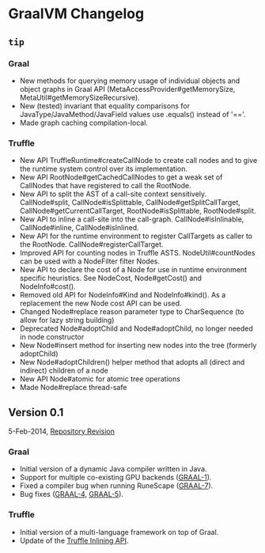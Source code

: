 # GraalVM Changelog

## `tip`
### Graal
* New methods for querying memory usage of individual objects and object graphs in Graal API (MetaAccessProvider#getMemorySize, MetaUtil#getMemorySizeRecursive).
* New (tested) invariant that equality comparisons for JavaType/JavaMethod/JavaField values use .equals() instead of '=='.
* Made graph caching compilation-local.

### Truffle
* New API TruffleRuntime#createCallNode to create call nodes and to give the runtime system control over its implementation.
* New API RootNode#getCachedCallNodes to get a weak set of CallNodes that have registered to call the RootNode.
* New API to split the AST of a call-site context sensitively. CallNode#split, CallNode#isSplittable, CallNode#getSplitCallTarget, CallNode#getCurrentCallTarget, RootNode#isSplittable, RootNode#split.
* New API to inline a call-site into the call-graph. CallNode#isInlinable, CallNode#inline, CallNode#isInlined.
* New API for the runtime environment to register CallTargets as caller to the RootNode. CallNode#registerCallTarget.
* Improved API for counting nodes in Truffle ASTS. NodeUtil#countNodes can be used with a NodeFilter filter Nodes.
* New API to declare the cost of a Node for use in runtime environment specific heuristics. See NodeCost, Node#getCost() and NodeInfo#cost().
* Removed old API for NodeInfo#Kind and NodeInfo#kind(). As a replacement the new Node cost API can be used.
* Changed Node#replace reason parameter type to CharSequence (to allow for lazy string building)
* Deprecated Node#adoptChild and Node#adoptChild, no longer needed in node constructor
* New Node#insert method for inserting new nodes into the tree (formerly adoptChild)
* New Node#adoptChildren() helper method that adopts all (direct and indirect) children of a node
* New API Node#atomic for atomic tree operations
* Made Node#replace thread-safe



## Version 0.1
5-Feb-2014, [Repository Revision](http://hg.openjdk.java.net/graal/graal/rev/b124e22eb772)

### Graal

* Initial version of a dynamic Java compiler written in Java.
* Support for multiple co-existing GPU backends ([GRAAL-1](https://bugs.openjdk.java.net/browse/GRAAL-1)).
* Fixed a compiler bug when running RuneScape ([GRAAL-7](https://bugs.openjdk.java.net/browse/GRAAL-7)).
* Bug fixes ([GRAAL-4](https://bugs.openjdk.java.net/browse/GRAAL-4), [GRAAL-5](https://bugs.openjdk.java.net/browse/GRAAL-5)).

### Truffle

* Initial version of a multi-language framework on top of Graal.
* Update of the [Truffle Inlining API](http://mail.openjdk.java.net/pipermail/graal-dev/2014-January/001516.html).

